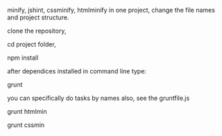 minify, jshint, cssminify, htmlminify in one project, change the file names and project structure.

clone the repository,

cd project folder,

npm install

after dependices installed
in command line type:

grunt

you can specifically do tasks by names also, see the gruntfile.js

grunt htmlmin

grunt cssmin
